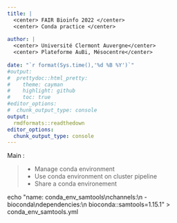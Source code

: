 ```yaml
---
title: |
  <center> FAIR Bioinfo 2022 </center>
  <center> Conda practice </center>
        
author: |
  <center> Université Clermont Auvergne</center>
  <center> Plateforme AuBi, Mésocentre</center>
       
date: "`r format(Sys.time(),'%d %B %Y')`"
#output:
#  prettydoc::html_pretty:
#    theme: cayman
#    highlight: github
#    toc: true
#editor_options: 
#  chunk_output_type: console
output: 
  rmdformats::readthedown
editor_options: 
  chunk_output_type: console
---
```



Main :

> - Manage conda environment
> - Use conda environment on cluster pipeline
> - Share a conda environement

echo "name: conda_env_samtools\nchannels:\n - bioconda\ndependencies:\n bioconda::samtools=1.15.1" > conda_env_samtools.yml